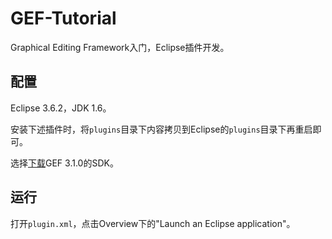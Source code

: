 # GEF-Tutorial

Graphical Editing Framework入门，Eclipse插件开发。

## 配置

Eclipse 3.6.2，JDK 1.6。

安装下述插件时，将`plugins`目录下内容拷贝到Eclipse的`plugins`目录下再重启即可。

选择[下载](https://www.eclipse.org/gef/downloads/index.php)GEF 3.1.0的SDK。

## 运行

打开`plugin.xml`，点击Overview下的"Launch an Eclipse application"。
